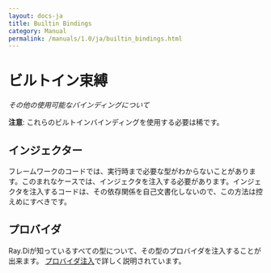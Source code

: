 ```yaml
---
layout: docs-ja
title: Builtin Bindings
category: Manual
permalink: /manuals/1.0/ja/builtin_bindings.html
---
```

# ビルトイン束縛

_その他の使用可能なバインディングについて_

**注意**: これらのビルトインバインディングを使用する必要は稀です。

## インジェクター

フレームワークのコードでは、実行時まで必要な型がわからないことがあります。このまれなケースでは、インジェクタを注入する必要があります。インジェクタを注入するコードは、その依存関係を自己文書化しないので、この方法は控えめにすべきです。

## プロバイダ

Ray.Diが知っているすべての型について、その型のプロバイダを注入することが出来ます。
[プロバイダ注入](injecting_provider.html)で詳しく説明されています。
